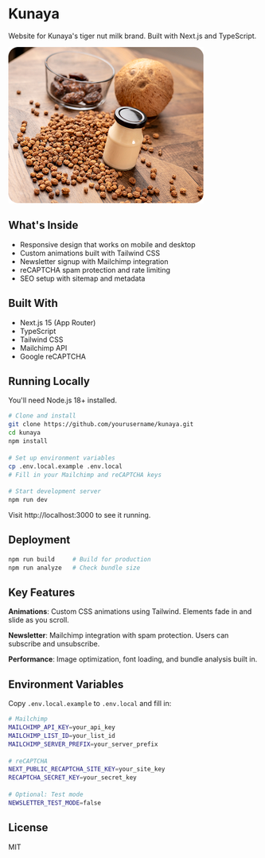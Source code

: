 # Kunaya

Website for Kunaya's tiger nut milk brand. Built with Next.js and TypeScript.

![Kunaya Website Screenshot](/public/og-image.jpg)

## What's Inside

- Responsive design that works on mobile and desktop
- Custom animations built with Tailwind CSS
- Newsletter signup with Mailchimp integration
- reCAPTCHA spam protection and rate limiting
- SEO setup with sitemap and metadata

## Built With

- Next.js 15 (App Router)
- TypeScript
- Tailwind CSS
- Mailchimp API
- Google reCAPTCHA

## Running Locally

You'll need Node.js 18+ installed.

```bash
# Clone and install
git clone https://github.com/yourusername/kunaya.git
cd kunaya
npm install

# Set up environment variables
cp .env.local.example .env.local
# Fill in your Mailchimp and reCAPTCHA keys

# Start development server
npm run dev
```

Visit http://localhost:3000 to see it running.

## Deployment

```bash
npm run build     # Build for production
npm run analyze   # Check bundle size
```

## Key Features

**Animations**: Custom CSS animations using Tailwind. Elements fade in and slide as you scroll.

**Newsletter**: Mailchimp integration with spam protection. Users can subscribe and unsubscribe.

**Performance**: Image optimization, font loading, and bundle analysis built in.

## Environment Variables

Copy `.env.local.example` to `.env.local` and fill in:

```bash
# Mailchimp
MAILCHIMP_API_KEY=your_api_key
MAILCHIMP_LIST_ID=your_list_id
MAILCHIMP_SERVER_PREFIX=your_server_prefix

# reCAPTCHA
NEXT_PUBLIC_RECAPTCHA_SITE_KEY=your_site_key
RECAPTCHA_SECRET_KEY=your_secret_key

# Optional: Test mode
NEWSLETTER_TEST_MODE=false
```

## License

MIT
